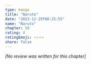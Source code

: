 ```yaml
---
type: manga
title: "Naruto"
date: "2023-12-29T08:25:55"
name: "Naruto"
chapter: 58
rating: 4
ratingEmoji: ⭐️⭐️⭐️⭐️
share: false
---
```


_[No review was written for this chapter]_
